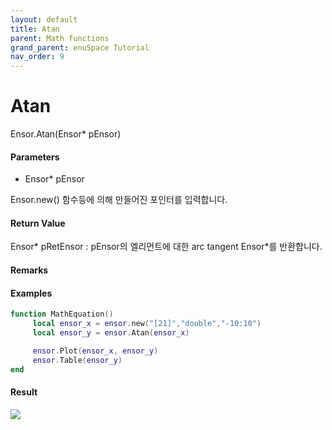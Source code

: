 ```yaml
---
layout: default
title: Atan
parent: Math functions
grand_parent: enuSpace Tutorial
nav_order: 9
---
```


# Atan

Ensor.Atan\(Ensor\* pEnsor\)

#### Parameters

* Ensor\* pEnsor

Ensor.new\(\) 함수등에 의해 만들어진 포인터를 입력합니다.

#### Return Value

Ensor\* pRetEnsor : pEnsor의 엘리먼트에 대한 arc tangent Ensor\*를 반환합니다.

#### Remarks

#### Examples

```lua
function MathEquation()
     local ensor_x = ensor.new("[21]","double","-10:10")
     local ensor_y = ensor.Atan(ensor_x)

     ensor.Plot(ensor_x, ensor_y)
     ensor.Table(ensor_y)
end
```

#### Result

![](/MathAPI/AtanResult.png)

